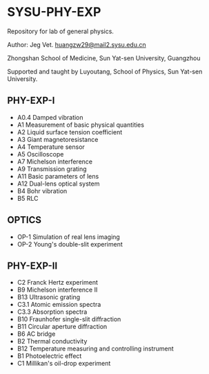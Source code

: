# SYSU-PHY-EXP

Repository for lab of general physics.

Author: Jeg Vet. huangzw29@mail2.sysu.edu.cn

Zhongshan School of Medicine, Sun Yat-sen University, Guangzhou

Supported and taught by Luyoutang, School of Physics, Sun Yat-sen University.
## PHY-EXP-I

- A0.4 Damped vibration
- A1 Measurement of basic physical quantities
- A2 Liquid surface tension coefficient
- A3 Giant magnetoresistance
- A4 Temperature sensor
- A5 Oscilloscope
- A7 Michelson interference
- A9 Transmission grating
- A11 Basic parameters of lens
- A12 Dual-lens optical system
- B4 Bohr vibration
- B5 RLC

## OPTICS

- OP-1 Simulation of real lens imaging
- OP-2 Young's double-slit experiment

## PHY-EXP-II

- C2 Franck Hertz experiment
- B9 Michelson interference II
- B13 Ultrasonic grating
- C3.1 Atomic emission spectra
- C3.3 Absorption spectra
- B10 Fraunhofer single-slit diffraction
- B11 Circular aperture diffraction
- B6 AC bridge
- B2 Thermal conductivity
- B12 Temperature measuring and controlling instrument
- B1 Photoelectric effect
- C1 Millikan's oil-drop experiment
